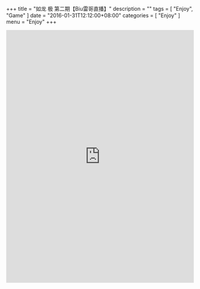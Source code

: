 +++
title = "如龙 极 第二期【Biu雷哥直播】"
description = ""
tags = [
    "Enjoy",
    "Game"
]
date = "2016-01-31T12:12:00+08:00"
categories = [
    "Enjoy"
]
menu = "Enjoy"
+++

<iframe height=680px width=100% src="http://player.youku.com/embed/XMTQ1MzgyMjE4MA==" frameborder=0 allowfullscreen></iframe><br>
<!--more-->
